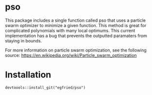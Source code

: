 # pso
This package includes a single function called pso that uses a particle swarm optimizer to minimize a given function. This method is great for complicated polynomials with many local optimums. This current implementation has a bug that prevents the outputted paramaters from staying in bounds. 

For more information on particle swarm optimization, see the following source:
https://en.wikipedia.org/wiki/Particle_swarm_optimization

# Installation
```{r}
devtoools::install_git("egfried/pso")
```
